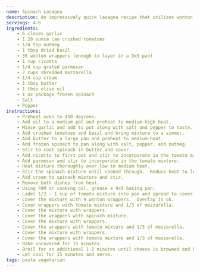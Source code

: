 ```yaml
---
name: Spinach Lasagna
description: An impressively quick lasagna recipe that utilizes wonton wrappers to eliminate the annoyance of boiling noodles.
servings: 4-6
ingredients:
    - 6 cloves garlic
    - 1 28 ounce can crushed tomatoes
    - 1/4 tsp nutmeg
    - 1 tbsp dried basil
    - 36 wonton wrappers (enough to layer in a 9x9 pan)
    - 1 cup ricotta
    - 1/4 cup grated parmesan
    - 2 cups shredded mozzarella
    - 1/4 cup cream
    - 1 tbsp butter
    - 1 tbsp olive oil
    - 1 oz package frozen spinach
    - Salt
    - Pepper
instructions:
    - Preheat oven to 450 degrees.
    - Add oil to a medium pot and preheat to medium-high heat.
    - Mince garlic and add to pot along with salt and pepper to taste.  Saute 1-2 minutes.
    - Add crushed tomatoes and basil and bring mixture to a simmer.
    - Add butter to a large pan and preheat to medium-heat.
    - Add frozen spinach to pan along with salt, pepper, and nutmeg.
    - Stir to coat spinach in butter and cover.
    - Add ricotta to first pot and stir to incorporate in the tomato mixture.
    - Add parmesan and stir to incorporate in the tomato mixture.
    - Heat mixture thoroughly over low to medium heat.
    - Stir the spinach mixture until cooked through.  Reduce heat to low.
    - Add cream to spinach mixture and stir.
    - Remove both dishes from heat.
    - Using PAM or cooking oil, grease a 9x9 baking pan.
    - Ladel 1/2 - 1 cup of tomato mixture into pan and spread to cover.
    - Cover the mixture with 9 wonton wrappers.  Overlap is ok.
    - Cover wrappers with tomato mixture and 1/3 of mozzarella.
    - Cover the mixture with wrappers.
    - Cover the wrappers with spinach mixture.
    - Cover the mixture with wrappers.
    - Cover the wrappers with tomato mixture and 1/3 of mozzarella.
    - Cover the mixture with wrappers.
    - Cover the wrappers with tomato mixture and 1/3 of mozzarella.
    - Bake uncovered for 15 minutes.
    - Broil for an additional 1-2 minutes until cheese is browned and bubbly.
    - Let cool for 15 minutes and serve.
tags: pasta vegetarian
---
```

